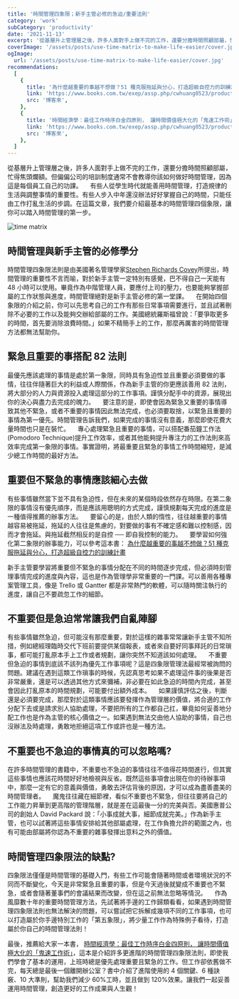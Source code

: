 ```yaml
---
title: '時間管理四象限；新手主管必修的急迫/重要法則'
category: 'work'
subCategory: 'productivity'
date: '2021-11-13'
excerpt: '從基層升上管理層之後，許多人面對手上做不完的工作，還要分擔時間照顧部屬，忙得焦頭爛額。但偏偏公司的培訓制度通常不會教導你該如何做好時間管理，因為這是每個員工自己的功課...'
coverImage: '/assets/posts/use-time-matrix-to-make-life-easier/cover.jpg'
ogImage:
  url: '/assets/posts/use-time-matrix-to-make-life-easier/cover.jpg'
recommendations:
  [
    {
      title: '為什麼越重要的事越不想做？51 種克服拖延與分心，打造超級自控力的訓練計畫',
      link: 'https://www.books.com.tw/exep/assp.php/cwhuang0523/products/0010885515?utm_source=cwhuang0523&utm_medium=ap-books&utm_content=recommend&utm_campaign=ap-202111',
      src: '博客來',
    },
    {
      title: '時間經濟學：最佳工作時序白金四原則， 讓時間價值極大化的「鬼速工作術」',
      link: 'https://www.books.com.tw/exep/assp.php/cwhuang0523/products/0010803535?utm_source=cwhuang0523&utm_medium=ap-books&utm_content=recommend&utm_campaign=ap-202111',
      src: '博客來',
    },
  ]
---
```


從基層升上管理層之後，許多人面對手上做不完的工作，還要分擔時間照顧部屬，忙得焦頭爛額。但偏偏公司的培訓制度通常不會教導你該如何做好時間管理，因為這是每個員工自己的功課。
　有些人從學生時代就能善用時間管理，打造規律的生活與調整事情的重要性。有些人步入中年還沒辦法好好掌握自己的時間，只能任由工作打亂生活的步調。在這篇文章，我們要介紹最基本的時間管理四個象限，讓你可以踏入時間管理的第一步。

![time matrix](https://i.imgur.com/t0rqO36.jpg)

## 時間管理與新手主管的必修學分

時間管理四象限法則是由美國著名管理學家[Stephen Richards Covey](https://en.wikipedia.org/wiki/Stephen_Covey)所提出，時間管理的重要性不言而喻，對於新手主管一定特別有感覺，巴不得自己一天能有 48 小時可以使用。畢竟作為中階管理人員，要應付上司的壓力，也要能夠掌握部屬的工作狀態與進度，時間管理絕對是新手主管必修的第一堂課。
　在開始四個象限的介紹之前，你可以先思考自己的工作有那些日常事項需要進行，並且試著刪除不必要的工作以及能夠交辦給部屬的工作。美國總統羅斯福曾說：「要爭取更多的時間，首先要消除浪費時間。」如果不精簡手上的工作，那麼再厲害的時間管理方法都無法幫助你。

## 緊急且重要的事搭配 82 法則

最優先應該處理的事情是處於第一象限，同時具有急迫性並且重要必須要做的事情，往往伴隨著巨大的利益或人際關係，作為新手主管的你更應該善用 82 法則，將大部分的人力與資源投入處理這部分的工作事項。謹慎分配手中的資源，展現出你的決心與盡力去完成的魄力。
　要注意的是，即使會因為緊急又重要的事情導致其他不緊急，或者不重要的事情因此無法完成，也必須要取捨，以緊急且重要的事情為第一優先。時間管理告訴我們，如果完成的事情沒有意義，那麼即使花費大量時間也只是在裝忙。
　專心處理緊急且重要的事情，可以搭配番茄鐘工作法(Pomodoro Technique)提升工作效率，或者其他能夠提升專注力的工作法則來高效率完成第一象限的事情。事實證明，將最重要且緊急的事情工作時間縮短，是減少總工作時間的最好方法。

## 重要但不緊急的事情應該細心去做

有些事情雖然當下並不具有急迫性，但在未來的某個時段依然存在時限。在第二象限的事情沒有優先順序，而是應該用聰明的方式完成，謹慎規劃每天完成的進度是一種值得推薦的辦事方法。
　要留心的是，由於人類的惰性，往往越重要的事情越容易被拖延，拖延的人往往是焦慮的，對要做的事有不確定感和難以控制感，因而才會拖延。與拖延截然相反的是自控 ── 即自我控制的能力。
　要學習如何強化第二象限的辦事能力，可以參考這本書：
[為什麼越重要的事越不想做？51 種克服拖延與分心，打造超級自控力的訓練計畫](https://www.books.com.tw/exep/assp.php/cwhuang0523/products/0010885515?utm_source=cwhuang0523&utm_medium=ap-books&utm_content=recommend&utm_campaign=ap-202111)

新手主管要學習將重要但不緊急的事情分配在不同的時間逐步完成，但必須時刻管理事情完成的進度與內容，這也是作為管理學非常重要的一門課。可以善用各種專案管理工具，像是 Trello 或 Gantter 都是非常熱門的軟體，可以隨時關注執行的進度，讓自己不要疏忽工作的細節。

## 不重要但是急迫常常讓我們自亂陣腳

有些事情雖然急迫，但可能沒有那麼重要，對於這樣的雜事常常讓新手主管不知所措，例如總經理臨時交代下班前要提供某個報表，或者來自要好同事拜託的日常瑣事，都可能打亂原本手上工作或者規劃，讓你突然不知道該如何處理。
　不重要但急迫的事情到底該不該列為優先工作事項呢？這是四象限管理法最經常被詢問的問題。建議在遇到這類工作瑣事的時候，先認真思考如果不處理這件事的後果是否非常嚴重，還是可以透過其他方式來彌補，非必要在如此急迫的時間內完成，甚至會因此打亂原本的時間規劃，可能要付出額外成本。
　如果謹慎評估之後，判斷還是必須要完成，那麼對於這類事情應該要發揮作為管理層的價值，將合適的工作分配下去或是請求別人協助處理，不要把所有的工作都自己扛，畢竟如何妥善地分配工作也是作為主管的核心價值之一。如果遇到無法交由他人協助的事情，自己也沒辦法及時處理，勇敢地拒絕這項工作或許也是一種方法。

## 不重要也不急迫的事情真的可以忽略嗎?

在許多時間管理的書籍中，不重要也不急迫的事情往往不值得花時間進行，但其實這些事情也應該花時間好好地檢視與反省。既然這些事項會出現在你的待辦事項中，那麼一定有它的意義與價值，勇敢去評估背後的原因，才可以成為盡善盡美的時間管理者。
　魔鬼往往藏在細節裡，看似不重要也不緊急，但往往要將自己的工作能力昇華到更高階的管理階層，就是差在這最後一分的完美與否。美國惠普公司的創始人 David Packard 說：「小事成就大事，細節成就完美。」作為新手主管，也可以試著將這些事情安排給其他部屬處理，在工作負擔允許的範圍之內，也有可能由部屬將你認為不重要的雜事發揮出意料之外的價值。

## 時間管理四象限法的缺點?

四象限法僅僅是時間管理的基礎入門，有些工作可能會隨著時間或者環境狀況的不同而不斷變化，今天是非常緊急且重要的事，但是今天過後就變成不重要也不緊急，或者會隨著董事們的會議結果而改變，但在這之前無法忽略等情況。
　作為風靡數十年的重要時間管理方法，先試著將手邊的工作歸類看看，如果遇到時間管理四象限法則也無法解決的問題，可以嘗試把它拆解成幾項不同的工作事項，也可以打造屬於你手邊特別工作的「第五象限」，將少量工作作為特殊例子看待，打造屬於你自己的時間管理法則！

最後，推薦給大家一本書，
[時間經濟學：最佳工作時序白金四原則， 讓時間價值極大化的「鬼速工作術」](https://www.books.com.tw/exep/assp.php/cwhuang0523/products/0010803535?utm_source=cwhuang0523&utm_medium=ap-books&utm_content=recommend&utm_campaign=ap-202111)，這本是介紹許多更進階的時間管理四象限法則，即使我們學會了基本的運用，上班時總是優先處理重要且緊急的工作。但工作卻依舊做不完，每天總是最後一個離開辦公室？書中介紹了進階使用的 4 個關鍵、6 種訣竅、10 大準則，幫助我們減少 60%工時，並且做到 120%效果。讓我們一起妥善運用時間管理，創造更好的工作成果與人生觀！

